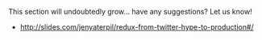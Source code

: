 This section will undoubtedly grow… have any suggestions? Let us know!

* http://slides.com/jenyaterpil/redux-from-twitter-hype-to-production#/